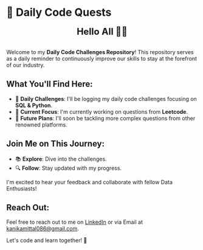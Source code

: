 # 🚀 Daily Code Quests 

<div style="text-align:center; font-size:24px; font-weight:bold;">
    Hello All 🙋‍♀️
</div>
<br>

Welcome to my <b>Daily Code Challenges Repository</b>! This repository serves as a daily reminder to continuously improve our skills to stay at the forefront of our industry.

## What You'll Find Here:
- 📅 **Daily Challenges**: I'll be logging my daily code challenges focusing on **SQL & Python**.
- 🎯 **Current Focus**: I'm currently working on questions from **Leetcode**.
- 🚀 **Future Plans**: I'll soon be tackling more complex questions from other renowned platforms.

## Join Me on This Journey:
- 📚 **Explore**: Dive into the challenges.
- 🔍 **Follow**: Stay updated with my progress.

I'm excited to hear your feedback and collaborate with fellow Data Enthusiasts! 

## Reach Out:
Feel free to reach out to me on [LinkedIn](https://www.linkedin.com/in/kanikamittal086/) or via Email at kanikamittal086@gmail.com.

Let's code and learn together! 🌟
